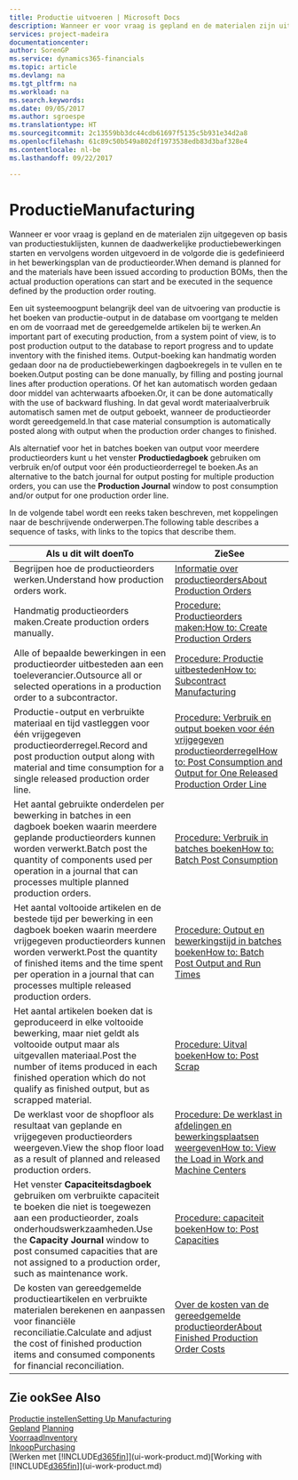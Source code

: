 ```yaml
---
title: Productie uitvoeren | Microsoft Docs
description: Wanneer er voor vraag is gepland en de materialen zijn uitgegeven op basis van productiestuklijsten, kunnen de daadwerkelijke productiebewerkingen starten en vervolgens worden uitgevoerd in de volgorde die is gedefinieerd in het bewerkingsplan van de productieorder.
services: project-madeira
documentationcenter: 
author: SorenGP
ms.service: dynamics365-financials
ms.topic: article
ms.devlang: na
ms.tgt_pltfrm: na
ms.workload: na
ms.search.keywords: 
ms.date: 09/05/2017
ms.author: sgroespe
ms.translationtype: HT
ms.sourcegitcommit: 2c13559bb3dc44cdb61697f5135c5b931e34d2a8
ms.openlocfilehash: 61c89c50b549a802df1973538edb83d3baf328e4
ms.contentlocale: nl-be
ms.lasthandoff: 09/22/2017

---
```

# <a name="manufacturing"></a><span data-ttu-id="a29f5-103">Productie</span><span class="sxs-lookup"><span data-stu-id="a29f5-103">Manufacturing</span></span>
<span data-ttu-id="a29f5-104">Wanneer er voor vraag is gepland en de materialen zijn uitgegeven op basis van productiestuklijsten, kunnen de daadwerkelijke productiebewerkingen starten en vervolgens worden uitgevoerd in de volgorde die is gedefinieerd in het bewerkingsplan van de productieorder.</span><span class="sxs-lookup"><span data-stu-id="a29f5-104">When demand is planned for and the materials have been issued according to production BOMs, then the actual production operations can start and be executed in the sequence defined by the production order routing.</span></span>  

<span data-ttu-id="a29f5-105">Een uit systeemoogpunt belangrijk deel van de uitvoering van productie is het boeken van productie-output in de database om voortgang te melden en om de voorraad met de gereedgemelde artikelen bij te werken.</span><span class="sxs-lookup"><span data-stu-id="a29f5-105">An important part of executing production, from a system point of view, is to post production output to the database to report progress and to update inventory with the finished items.</span></span> <span data-ttu-id="a29f5-106">Output-boeking kan handmatig worden gedaan door na de productiebewerkingen dagboekregels in te vullen en te boeken.</span><span class="sxs-lookup"><span data-stu-id="a29f5-106">Output posting can be done manually, by filling and posting journal lines after production operations.</span></span> <span data-ttu-id="a29f5-107">Of het kan automatisch worden gedaan door middel van achterwaarts afboeken.</span><span class="sxs-lookup"><span data-stu-id="a29f5-107">Or, it can be done automatically with the use of backward flushing.</span></span> <span data-ttu-id="a29f5-108">In dat geval wordt materiaalverbruik automatisch samen met de output geboekt, wanneer de productieorder wordt gereedgemeld.</span><span class="sxs-lookup"><span data-stu-id="a29f5-108">In that case material consumption is automatically posted along with output when the production order changes to finished.</span></span>  

<span data-ttu-id="a29f5-109">Als alternatief voor het in batches boeken van output voor meerdere productieorders kunt u het venster **Productiedagboek** gebruiken om verbruik en/of output voor één productieorderregel te boeken.</span><span class="sxs-lookup"><span data-stu-id="a29f5-109">As an alternative to the batch journal for output posting for multiple production orders, you can use the **Production Journal** window to post consumption and/or output for one production order line.</span></span>  

<span data-ttu-id="a29f5-110">In de volgende tabel wordt een reeks taken beschreven, met koppelingen naar de beschrijvende onderwerpen.</span><span class="sxs-lookup"><span data-stu-id="a29f5-110">The following table describes a sequence of tasks, with links to the topics that describe them.</span></span>   

|<span data-ttu-id="a29f5-111">**Als u dit wilt doen**</span><span class="sxs-lookup"><span data-stu-id="a29f5-111">**To**</span></span>|<span data-ttu-id="a29f5-112">**Zie**</span><span class="sxs-lookup"><span data-stu-id="a29f5-112">**See**</span></span>|  
|------------|-------------|  
|<span data-ttu-id="a29f5-113">Begrijpen hoe de productieorders werken.</span><span class="sxs-lookup"><span data-stu-id="a29f5-113">Understand how production orders work.</span></span>|[<span data-ttu-id="a29f5-114">Informatie over productieorders</span><span class="sxs-lookup"><span data-stu-id="a29f5-114">About Production Orders</span></span>](production-about-production-orders.md)|
|<span data-ttu-id="a29f5-115">Handmatig productieorders maken.</span><span class="sxs-lookup"><span data-stu-id="a29f5-115">Create production orders manually.</span></span>|[<span data-ttu-id="a29f5-116">Procedure: Productieorders maken:</span><span class="sxs-lookup"><span data-stu-id="a29f5-116">How to: Create Production Orders</span></span>](production-how-to-create-production-orders.md)|
|<span data-ttu-id="a29f5-117">Alle of bepaalde bewerkingen in een productieorder uitbesteden aan een toeleverancier.</span><span class="sxs-lookup"><span data-stu-id="a29f5-117">Outsource all or selected operations in a production order to a subcontractor.</span></span>|[<span data-ttu-id="a29f5-118">Procedure: Productie uitbesteden</span><span class="sxs-lookup"><span data-stu-id="a29f5-118">How to: Subcontract Manufacturing</span></span>](production-how-to-subcontract-manufacturing.md)|
|<span data-ttu-id="a29f5-119">Productie-output en verbruikte materiaal en tijd vastleggen voor één vrijgegeven productieorderregel.</span><span class="sxs-lookup"><span data-stu-id="a29f5-119">Record and post production output along with material and time consumption for a single released production order line.</span></span>|[<span data-ttu-id="a29f5-120">Procedure: Verbruik en output boeken voor één vrijgegeven productieorderregel</span><span class="sxs-lookup"><span data-stu-id="a29f5-120">How to: Post Consumption and Output for One Released Production Order Line</span></span>](production-how-to-register-consumption-and-output.md)|  
|<span data-ttu-id="a29f5-121">Het aantal gebruikte onderdelen per bewerking in batches in een dagboek boeken waarin meerdere geplande productieorders kunnen worden verwerkt.</span><span class="sxs-lookup"><span data-stu-id="a29f5-121">Batch post the quantity of components used per operation in a journal that can processes multiple planned production orders.</span></span>|[<span data-ttu-id="a29f5-122">Procedure: Verbruik in batches boeken</span><span class="sxs-lookup"><span data-stu-id="a29f5-122">How to: Batch Post Consumption</span></span>](production-how-to-post-consumption.md)|
|<span data-ttu-id="a29f5-123">Het aantal voltooide artikelen en de bestede tijd per bewerking in een dagboek boeken waarin meerdere vrijgegeven productieorders kunnen worden verwerkt.</span><span class="sxs-lookup"><span data-stu-id="a29f5-123">Post the quantity of finished items and the time spent per operation in a journal that can processes multiple released production orders.</span></span>|[<span data-ttu-id="a29f5-124">Procedure: Output en bewerkingstijd in batches boeken</span><span class="sxs-lookup"><span data-stu-id="a29f5-124">How to: Batch Post Output and Run Times</span></span>](production-how-to-post-output-quantity.md)|  
|<span data-ttu-id="a29f5-125">Het aantal artikelen boeken dat is geproduceerd in elke voltooide bewerking, maar niet geldt als voltooide output maar als uitgevallen materiaal.</span><span class="sxs-lookup"><span data-stu-id="a29f5-125">Post the number of items produced in each finished operation which do not qualify as finished output, but as scrapped material.</span></span>|[<span data-ttu-id="a29f5-126">Procedure: Uitval boeken</span><span class="sxs-lookup"><span data-stu-id="a29f5-126">How to: Post Scrap</span></span>](production-how-to-post-scrap.md)|
|<span data-ttu-id="a29f5-127">De werklast voor de shopfloor als resultaat van geplande en vrijgegeven productieorders weergeven.</span><span class="sxs-lookup"><span data-stu-id="a29f5-127">View the shop floor load as a result of planned and released production orders.</span></span>|[<span data-ttu-id="a29f5-128">Procedure: De werklast in afdelingen en bewerkingsplaatsen weergeven</span><span class="sxs-lookup"><span data-stu-id="a29f5-128">How to: View the Load in Work and Machine Centers</span></span>](production-how-to-view-the-load-on-work-centers.md)|      
|<span data-ttu-id="a29f5-129">Het venster **Capaciteitsdagboek** gebruiken om verbruikte capaciteit te boeken die niet is toegewezen aan een productieorder, zoals onderhoudswerkzaamheden.</span><span class="sxs-lookup"><span data-stu-id="a29f5-129">Use the **Capacity Journal** window to post consumed capacities that are not assigned to a production order, such as maintenance work.</span></span>|[<span data-ttu-id="a29f5-130">Procedure: capaciteit boeken</span><span class="sxs-lookup"><span data-stu-id="a29f5-130">How to: Post Capacities</span></span>](production-how-to-post-capacities.md)|  
|<span data-ttu-id="a29f5-131">De kosten van gereedgemelde productieartikelen en verbruikte materialen berekenen en aanpassen voor financiële reconciliatie.</span><span class="sxs-lookup"><span data-stu-id="a29f5-131">Calculate and adjust the cost of finished production items and consumed components for financial reconciliation.</span></span>|[<span data-ttu-id="a29f5-132">Over de kosten van de gereedgemelde productieorder</span><span class="sxs-lookup"><span data-stu-id="a29f5-132">About Finished Production Order Costs</span></span>](finance-about-finished-production-order-costs.md)|  

## <a name="see-also"></a><span data-ttu-id="a29f5-133">Zie ook</span><span class="sxs-lookup"><span data-stu-id="a29f5-133">See Also</span></span>  
[<span data-ttu-id="a29f5-134">Productie instellen</span><span class="sxs-lookup"><span data-stu-id="a29f5-134">Setting Up Manufacturing</span></span>](production-configure-production-processes.md)  
<span data-ttu-id="a29f5-135">[Gepland](production-planning.md)    </span><span class="sxs-lookup"><span data-stu-id="a29f5-135">[Planning](production-planning.md)    </span></span>  
[<span data-ttu-id="a29f5-136">Voorraad</span><span class="sxs-lookup"><span data-stu-id="a29f5-136">Inventory</span></span>](inventory-manage-inventory.md)  
[<span data-ttu-id="a29f5-137">Inkoop</span><span class="sxs-lookup"><span data-stu-id="a29f5-137">Purchasing</span></span>](purchasing-manage-purchasing.md)  
<span data-ttu-id="a29f5-138">[Werken met [!INCLUDE[d365fin](includes/d365fin_md.md)]](ui-work-product.md)</span><span class="sxs-lookup"><span data-stu-id="a29f5-138">[Working with [!INCLUDE[d365fin](includes/d365fin_md.md)]](ui-work-product.md)</span></span>

